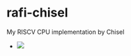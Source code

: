 # rafi-chisel
My RISCV CPU implementation by Chisel

* ![](https://github.com/fjt7tdmi/rafi-chisel/workflows/run-test/badge.svg)
